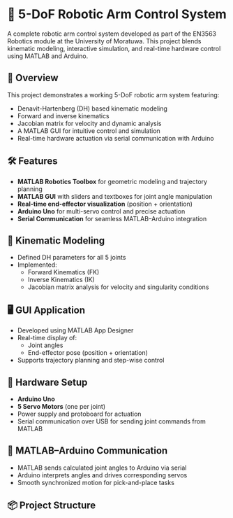 # 🤖 5-DoF Robotic Arm Control System

A complete robotic arm control system developed as part of the EN3563 Robotics module at the University of Moratuwa. This project blends kinematic modeling, interactive simulation, and real-time hardware control using MATLAB and Arduino.

## 📌 Overview

This project demonstrates a working 5-DoF robotic arm system featuring:

- Denavit-Hartenberg (DH) based kinematic modeling
- Forward and inverse kinematics
- Jacobian matrix for velocity and dynamic analysis
- A MATLAB GUI for intuitive control and simulation
- Real-time hardware actuation via serial communication with Arduino

## 🛠️ Features

- **MATLAB Robotics Toolbox** for geometric modeling and trajectory planning
- **MATLAB GUI** with sliders and textboxes for joint angle manipulation
- **Real-time end-effector visualization** (position + orientation)
- **Arduino Uno** for multi-servo control and precise actuation
- **Serial Communication** for seamless MATLAB–Arduino integration

## 🧮 Kinematic Modeling

- Defined DH parameters for all 5 joints
- Implemented:
  - Forward Kinematics (FK)
  - Inverse Kinematics (IK)
  - Jacobian matrix analysis for velocity and singularity conditions

## 🖥️ GUI Application

- Developed using MATLAB App Designer
- Real-time display of:
  - Joint angles
  - End-effector pose (position + orientation)
- Supports trajectory planning and step-wise control

## 🔧 Hardware Setup

- **Arduino Uno**
- **5 Servo Motors** (one per joint)
- Power supply and protoboard for actuation
- Serial communication over USB for sending joint commands from MATLAB

## 🔄 MATLAB–Arduino Communication

- MATLAB sends calculated joint angles to Arduino via serial
- Arduino interprets angles and drives corresponding servos
- Smooth synchronized motion for pick-and-place tasks

## 📦 Project Structure

